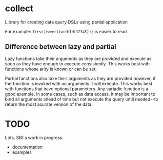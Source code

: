 collect
=======

Library for creating data query DSLs using partial application

For example:
`first(tweet)(withId(12345));` is easier to read

## Difference between lazy and partial
Lazy functions take their arguments as they are provided and execute
as soon as they have enough to execute consistently.  This works best
with functions whose arity is known or can be set.

Partial functions also take their arguments as they are provided however,
if the function is invoked with no arguments it will execute.  This works
best with functions that have optional parameters.  Any variadic function
is a good example.  In some cases, such as data access, it may be important
to bind all arguments ahead of time but not execute the query until
needed--to return the most acurate version of the data.


TODO
==
Lots.  Still a work in progress.
* documentation
* examples